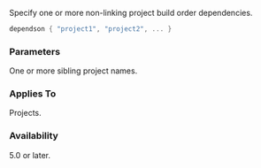 Specify one or more non-linking project build order dependencies.

```lua
dependson { "project1", "project2", ... }
```

### Parameters ###

One or more sibling project names.

### Applies To ###

Projects.

### Availability ###

5.0 or later.

